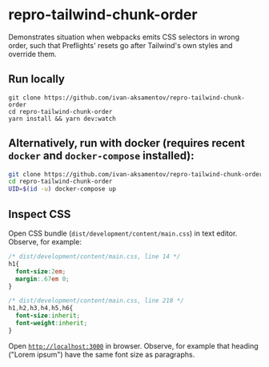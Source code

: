 # repro-tailwind-chunk-order

Demonstrates situation when webpacks emits CSS selectors in wrong order, such that Preflights' resets go after
Tailwind's own styles and override them.

## Run locally

```
git clone https://github.com/ivan-aksamentov/repro-tailwind-chunk-order
cd repro-tailwind-chunk-order
yarn install && yarn dev:watch

```

## Alternatively, run with docker (requires recent `docker` and `docker-compose` installed):

```bash
git clone https://github.com/ivan-aksamentov/repro-tailwind-chunk-order
cd repro-tailwind-chunk-order
UID=$(id -u) docker-compose up

```

## Inspect CSS

Open CSS bundle (`dist/development/content/main.css`) in text editor. Observe, for example:

```css
/* dist/development/content/main.css, line 14 */
h1{
  font-size:2em;
  margin:.67em 0;
}

```

```css
/* dist/development/content/main.css, line 218 */
h1,h2,h3,h4,h5,h6{
  font-size:inherit;
  font-weight:inherit;
}

```

Open [`http://localhost:3000`](http://localhost:3000) in browser. Observe, for example that heading ("Lorem ipsum") have
the same font size as paragraphs.
